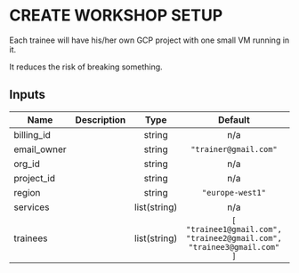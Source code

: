 # CREATE WORKSHOP SETUP


Each trainee will have his/her own GCP project with one small VM running in it.

It reduces the risk of breaking something.

<!-- BEGINNING OF PRE-COMMIT-TERRAFORM DOCS HOOK -->
## Inputs

| Name | Description | Type | Default | Required |
|------|-------------|:----:|:-----:|:-----:|
| billing\_id |  | string | n/a | yes |
| email\_owner |  | string | `"trainer@gmail.com"` | no |
| org\_id |  | string | n/a | yes |
| project\_id |  | string | n/a | yes |
| region |  | string | `"europe-west1"` | no |
| services |  | list(string) | n/a | yes |
| trainees |  | list(string) | `[ "trainee1@gmail.com", "trainee2@gmail.com", "trainee3@gmail.com" ]` | no |

<!-- END OF PRE-COMMIT-TERRAFORM DOCS HOOK -->

